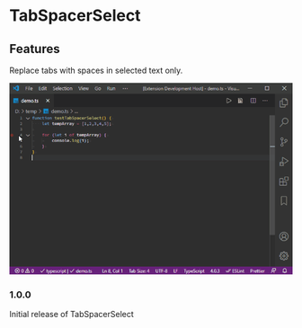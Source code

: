 # TabSpacerSelect

## Features

Replace tabs with spaces in selected text only.

![](images/demo.gif)

### 1.0.0

Initial release of TabSpacerSelect
